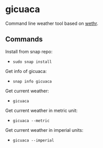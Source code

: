 # gicuaca

Command line weather tool based on [wethr](https://github.com/snapcraft-docs/wethr).

## Commands
Install from snap repo:
- `sudo snap install`

Get info of gicuaca:<br>
- `snap info gicuaca`

Get current weather:<br>
- `gicuaca`

Get current weather in metric unit:<br>
- `gicuaca --metric`

Get current weather in imperial units:<br>
- `gicuaca --imperial`
